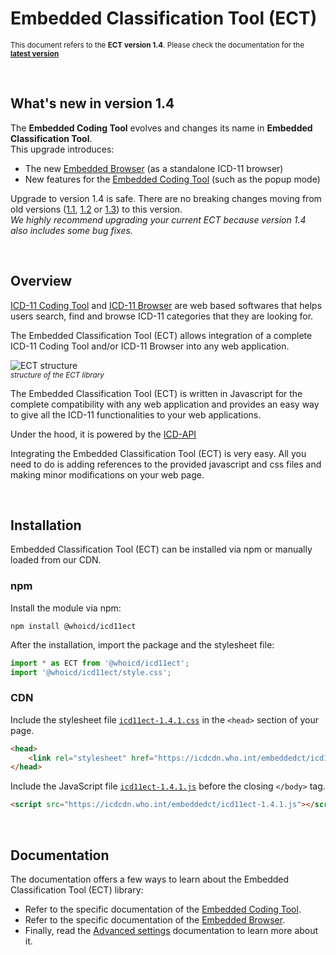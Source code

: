 # Embedded Classification Tool (ECT)

<small>This document refers to the **ECT version 1.4**. Please check the documentation for the **[latest version](icd11ect.md)**</small>


<br/>

## What's new in version 1.4

The **Embedded Coding Tool** evolves and changes its name in **Embedded Classification Tool**.    
This upgrade introduces:

- The new [Embedded Browser](icd11ect-1.4-EmbeddedBrowser.md) (as a standalone ICD-11 browser)
- New features for the [Embedded Coding Tool](icd11ect-1.4-EmbeddedCodingTool.md) (such as the popup mode)

Upgrade to version 1.4 is safe. There are no breaking changes moving from old versions ([1.1](icd11ect.md), [1.2](icd11ect.md) or [1.3](icd11ect.md)) to this version.     
_We highly recommend upgrading your current ECT because version 1.4 also includes some bug fixes._         




<br/>


## Overview

[ICD-11 Coding Tool](https://icd.who.int/ct11) and [ICD-11 Browser](https://icd.who.int/browse11) are web based softwares that helps users search, find and browse ICD-11 categories that they are looking for. 

The Embedded Classification Tool (ECT) allows integration of a complete ICD-11 Coding Tool and/or ICD-11 Browser into any web application. 

![ECT structure](../img/ECT-structure.png)      
<small>*structure of the ECT library*</small>

The Embedded Classification Tool (ECT) is written in Javascript for the complete compatibility with any web application and provides an easy way to give all the ICD-11 functionalities to your web applications.

Under the hood, it is powered by the [ICD-API](https://icd.who.int/icdapi)

Integrating the Embedded Classification Tool (ECT) is very easy. All you need to do is adding references to the provided javascript and css files and making minor modifications on your web page. 

 
<br/>


## Installation

Embedded Classification Tool (ECT) can be installed via npm or manually loaded from our CDN.

### npm

Install the module via npm:

```shell
npm install @whoicd/icd11ect
```

After the installation, import the package and the stylesheet file:

```javascript
import * as ECT from '@whoicd/icd11ect';
import '@whoicd/icd11ect/style.css';
```
      

### CDN 

Include the stylesheet file [``icd11ect-1.4.1.css``](https://icdcdn.who.int/embeddedct/icd11ect-1.4.1.css) in the ``<head>`` section of your page. 

```html
<head>
    <link rel="stylesheet" href="https://icdcdn.who.int/embeddedct/icd11ect-1.4.1.css">
</head>
```

Include the JavaScript file [``icd11ect-1.4.1.js``](https://icdcdn.who.int/embeddedct/icd11ect-1.4.1.js) before the closing ``</body>`` tag.  

```html
<script src="https://icdcdn.who.int/embeddedct/icd11ect-1.4.1.js"></script>
```


<br/>

## Documentation

The documentation offers a few ways to learn about the Embedded Classification Tool (ECT) library:

- Refer to the specific documentation of the [Embedded Coding Tool](icd11ect-1.4-EmbeddedCodingTool.md).
- Refer to the specific documentation of the  [Embedded Browser](icd11ect-1.4-EmbeddedBrowser.md).
- Finally, read the [Advanced settings](icd11ect-1.4-AdvancedSettings.md) documentation to learn more about it.


<br/>
